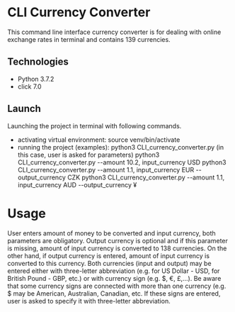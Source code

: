 # CLI Currency Converter

This command line interface currency converter is for dealing with online exchange rates in terminal and contains 139 currencies.


## Technologies

- Python 3.7.2
- click 7.0


## Launch

Launching the project in terminal with following commands.
- activating virtual environment:
source venv/bin/activate
- running the project (examples):
python3 CLI_currency_converter.py (in this case, user is asked for parameters)
python3 CLI_currency_converter.py --amount 10.2, input_currency USD
python3 CLI_currency_converter.py --amount 1.1, input_currency EUR --output_currency CZK
python3 CLI_currency_converter.py --amount 1.1, input_currency AUD --output_currency ¥


# Usage

User enters amount of money to be converted and input currency, both parameters are obligatory. Output currency is optional and if this parameter is missing, amount of input currency is converted to 138 currencies. On the other hand, if output currency is entered, amount of input currency is converted to this currency. Both currencies (input and output) may be entered either with three-letter abbreviation (e.g. for US Dollar - USD, for British Pound - GBP, etc.) or with currency sign (e.g. $, €, £,...). Be aware that some currency signs are connected with more than one currency (e.g. $ may be American, Australian, Canadian, etc. If these signs are entered, user is asked to specify it with three-letter abbreviation.